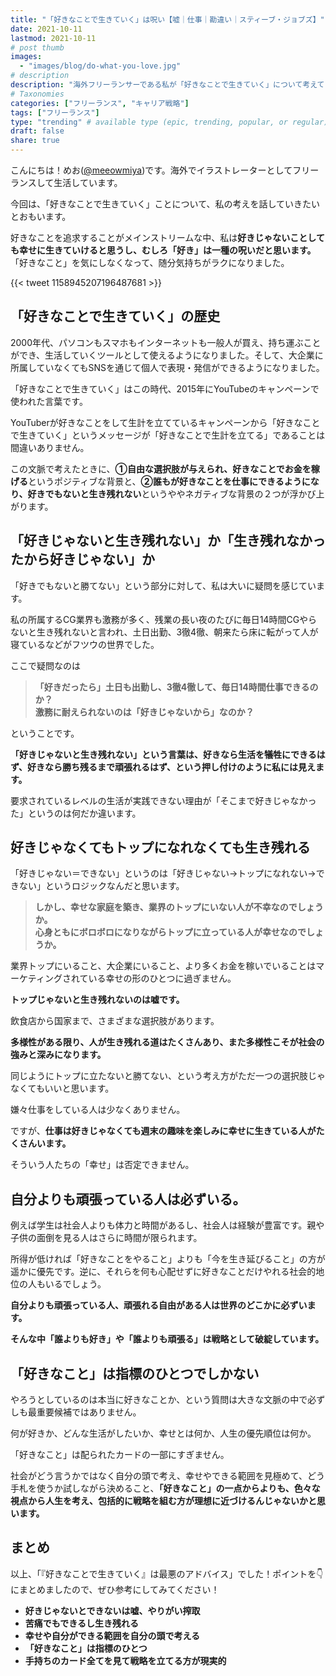 ```yaml
---
title: "「好きなことで生きていく」は呪い【嘘｜仕事｜勘違い｜スティーブ・ジョブズ】"
date: 2021-10-11
lastmod: 2021-10-11
# post thumb
images:
  - "images/blog/do-what-you-love.jpg"
# description
description: "海外フリーランサーである私が「好きなことで生きていく」について考えていることを公開します。"
# Taxonomies
categories: ["フリーランス", "キャリア戦略"]
tags: ["フリーランス"]
type: "trending" # available type (epic, trending, popular, or regular)
draft: false
share: true
---
```


こんにちは！めお(<u><a href="https://twitter.com/meeowmiya" target="_blank">@meeowmiya</a></u>)です。海外でイラストレーターとしてフリーランスして生活しています。

今回は、「好きなことで生きていく」ことについて、私の考えを話していきたいとおもいます。

好きなことを追求することがメインストリームな中、私は<span class="keiko-red">**好きじゃないことしても幸せに生きていけると思うし、むしろ「好き」は一種の呪いだと思います。**</span>「好きなこと」を気にしなくなって、随分気持ちがラクになりました。

{{< tweet 1158945207196487681 >}}

## 「好きなことで生きていく」の歴史

2000年代、パソコンもスマホもインターネットも一般人が買え、持ち運ぶことができ、生活していくツールとして使えるようになりました。そして、大企業に所属していなくてもSNSを通じて個人で表現・発信ができるようになりました。

「好きなことで生きていく」はこの時代、2015年にYouTubeのキャンペーンで使われた言葉です。

YouTuberが好きなことをして生計を立てているキャンペーンから「好きなことで生きていく」というメッセージが「好きなことで生計を立てる」であることは間違いありません。

この文脈で考えたときに、<span class="keiko-red">**①自由な選択肢が与えられ、好きなことでお金を稼げる**</span>というポジティブな背景と、<span class="keiko-red">**②誰もが好きなことを仕事にできるようになり、好きでもないと生き残れない**</span>というややネガティブな背景の２つが浮かび上がります。

## 「好きじゃないと生き残れない」か「生き残れなかったから好きじゃない」か

「好きでもないと勝てない」という部分に対して、私は大いに疑問を感じています。

私の所属するCG業界も激務が多く、残業の長い夜のたびに毎日14時間CGやらないと生き残れないと言われ、土日出勤、3徹4徹、朝来たら床に転がって人が寝ているなどがフツウの世界でした。

ここで疑問なのは

> **「好きだったら」土日も出勤し、3徹4徹して、毎日14時間仕事できるのか？<br>激務に耐えられないのは「好きじゃないから」なのか？**

ということです。

<span class="keiko-red">**「好きじゃないと生き残れない」という言葉は、好きなら生活を犠牲にできるはず、好きなら勝ち残るまで頑張れるはず、という押し付けのように私には見えます。**</span>

要求されているレベルの生活が実践できない理由が「そこまで好きじゃなかった」というのは何だか違います。

## 好きじゃなくてもトップになれなくても生き残れる

「好きじゃない＝できない」というのは「好きじゃない→トップになれない→できない」というロジックなんだと思います。

> **しかし、幸せな家庭を築き、業界のトップにいない人が不幸なのでしょうか。<br>心身ともにボロボロになりながらトップに立っている人が幸せなのでしょうか。**

業界トップにいること、大企業にいること、より多くお金を稼いでいることはマーケティングされている幸せの形のひとつに過ぎません。

<span class="keiko-red">**トップじゃないと生き残れないのは嘘です。**</span>

飲食店から国家まで、さまざまな選択肢があります。

<span class="keiko-red">**多様性がある限り、人が生き残れる道はたくさんあり、また多様性こそが社会の強みと深みになります。**</span>

同じようにトップに立たないと勝てない、という考え方がただ一つの選択肢じゃなくてもいいと思います。

嫌々仕事をしている人は少なくありません。

ですが、<span class="keiko-red">**仕事は好きじゃなくても週末の趣味を楽しみに幸せに生きている人がたくさんいます。**</span>

そういう人たちの「幸せ」は否定できません。

## 自分よりも頑張っている人は必ずいる。

例えば学生は社会人よりも体力と時間があるし、社会人は経験が豊富です。親や子供の面倒を見る人はさらに時間が限られます。

所得が低ければ「好きなことをやること」よりも「今を生き延びること」の方が遥かに優先です。逆に、それらを何も心配せずに好きなことだけやれる社会的地位の人もいるでしょう。

<span class="keiko-red">**自分よりも頑張っている人、頑張れる自由がある人は世界のどこかに必ずいます。**</span>

<span class="keiko-red">**そんな中「誰よりも好き」や「誰よりも頑張る」は戦略として破綻しています。**</span>

## 「好きなこと」は指標のひとつでしかない

やろうとしているのは本当に好きなことか、という質問は大きな文脈の中で必ずしも最重要候補ではありません。

何が好きか、どんな生活がしたいか、幸せとは何か、人生の優先順位は何か。

「好きなこと」は配られたカードの一部にすぎません。

社会がどう言うかではなく自分の頭で考え、幸せやできる範囲を見極めて、どう手札を使うか試しながら決めること、<span class="keiko-red">**「好きなこと」の一点からよりも、色々な視点から人生を考え、包括的に戦略を組む方が理想に近づけるんじゃないかと思います。**</span>

## まとめ
以上、「『好きなことで生きていく』は最悪のアドバイス」でした！ポイントを👇にまとめましたので、ぜひ参考にしてみてください！

* **好きじゃないとできないは嘘、やりがい搾取**
* **苦痛でもできるし生き残れる**
* **幸せや自分ができる範囲を自分の頭で考える**
* **「好きなこと」は指標のひとつ**
* **手持ちのカード全てを見て戦略を立てる方が現実的**